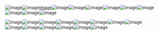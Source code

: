![image](https://github.com/user-attachments/assets/01f26c87-3eec-42a4-a9bf-c37e44e583ed)![image](https://github.com/user-attachments/assets/d7d07b69-30c5-41dd-aafa-c8ce6144c276)[image](https://github.com/user-attachments/assets/32c51208-8fa0-4b28-a37b-6c2e37584a6f)![image](https://github.com/user-attachments/assets/c53ef374-f366-4b57-8861-3a8dc90a25d9)![image](https://github.com/user-attachments/assets/2fabfe87-a8dc-493d-8eff-23398535a6a9)![image](https://github.com/user-attachments/assets/d51642e8-67e1-4468-afd5-bf2f4f3364db)![image](https://github.com/user-attachments/assets/e525dfc8-93ee-4621-8c94-e37bee58b2e0)![image](https://github.com/user-attachments/assets/a4856d20-3635-4319-89cb-b5101fa08a12)![image](https://github.com/user-attachments/assets/479d7dba-0df1-4e30-b5f9-4b1f177d0e18)![image](https://github.com/user-attachments/assets/4aeec998-182e-4517-b8fa-d34abd448958)![image](https://github.com/user-attachments/assets/02506ecd-64f8-43ff-9da1-abe942b45ad8)![image](https://github.com/user-attachments/assets/7c0bad88-f18c-49b1-811a-8e8782624690)


![image](https://github.com/user-attachments/assets/12d0ff41-dc9e-4942-8395-2b1fd0d7f0d9)![image](https://github.com/user-attachments/assets/2b7373f2-e50b-43a9-b3eb-045e3581e6ea)![image](https://github.com/user-attachments/assets/fd9b1ae5-1bfe-4504-8b97-16986473951a)![image](https://github.com/user-attachments/assets/39871759-9b8c-4710-a072-43a1880ea8f4)![image](https://github.com/user-attachments/assets/072765f7-2560-4b36-a6fb-202cc9de6a2b)![image](https://github.com/user-attachments/assets/f441c90b-2053-4b01-83f6-3c710536d115)![image](https://github.com/user-attachments/assets/c40303fc-1ad6-40a3-99fd-4770075dda6d)![image](https://github.com/user-attachments/assets/c5ff9367-0daa-40a5-9e07-da040ee20f5e)![image](https://github.com/user-attachments/assets/9b8e518c-725a-4871-b3f9-dd335fcd0b76)![image](https://github.com/user-attachments/assets/df28139b-0bad-4ebb-a538-0b46e3acdf66)![image](https://github.com/user-attachments/assets/c4d45f98-e765-4eef-8cd3-0ec482e434c4)![image](https://github.com/user-attachments/assets/18f0476d-97b9-41b1-b0e5-6b7bcdc1beac)![image](https://github.com/user-attachments/assets/8770fda6-bf31-4176-8fa1-7e76062fc6eb)![image](https://github.com/user-attachments/assets/e7c4820b-f6a9-4997-aaf7-b692c9b34e6c)






















